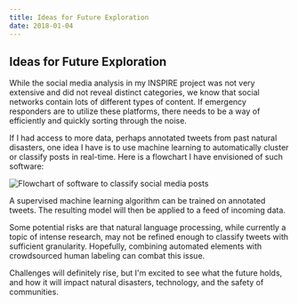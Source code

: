 ```yaml
---
title: Ideas for Future Exploration
date: 2018-01-04
---
```


## Ideas for Future Exploration

While the social media analysis in my INSPIRE project was not very extensive and did not reveal distinct categories, we know that social networks contain lots of different types of content. If emergency responders are to utilize these platforms, there needs to be a way of efficiently and quickly sorting through the noise.

If I had access to more data, perhaps annotated tweets from past natural disasters, one idea I have is to use machine learning to automatically cluster or classify posts in real-time. Here is a flowchart I have envisioned of such software:

![Flowchart of software to classify social media posts]({{'/img/flowchart.png'|prepend:site.baseurl}})

A supervised machine learning algorithm can be trained on annotated tweets. The resulting model will then be applied to a feed of incoming data.

Some potential risks are that natural language processing, while currently a topic of intense research, may not be refined enough to classify tweets with sufficient granularity. Hopefully, combining automated elements with crowdsourced human labeling can combat this issue.

Challenges will definitely rise, but I'm excited to see what the future holds, and how it will impact natural disasters, technology, and the safety of communities.